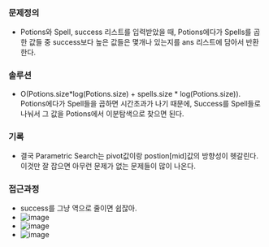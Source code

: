 ### 문제정의
- Potions와 Spell, success 리스트를 입력받았을 때, Potions에다가 Spells를 곱한 값들 중 success보다 높은 값들은 몇개나 있는지를 ans 리스트에 담아서 반환한다.
### 솔루션
- O(Potions.size\*log(Potions.size) + spells.size \* log(Potions.size)). Potions에다가 Spell들을 곱하면 시간초과가 나기 때문에, Success를 Spell들로 나눠서 그 값을 Potions에서 이분탐색으로 찾으면 된다. 
### 기록
- 결국 Parametric Search는 pivot값이랑 postion[mid]값의 방향성이 헷갈린다. 이것만 잘 잡으면 아무런 문제가 없는 문제들이 많이 나온다. 
### 접근과정
- success를 그냥 역으로 줄이면 쉽잖아. 
- ![image](https://user-images.githubusercontent.com/16419202/229359418-65352d0c-5f3b-439d-b956-f1fbdb41ee8c.png)
- ![image](https://user-images.githubusercontent.com/16419202/229359453-4c77bbb4-8abe-4c7f-b409-f97dce8df169.png)
- ![image](https://user-images.githubusercontent.com/16419202/229359459-e3a67489-4485-4ca3-8697-cab2d98b7e81.png)
